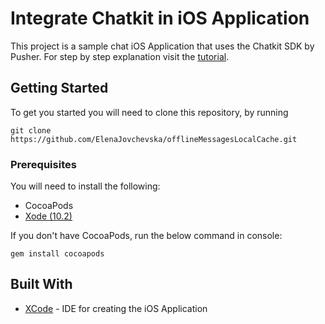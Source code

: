# Integrate Chatkit in iOS Application  

This project is a sample chat iOS Application that uses the Chatkit SDK by Pusher. 
For step by step explanation visit the [tutorial](). 

## Getting Started

To get you started you will need to clone this repository, by running

```
git clone https://github.com/ElenaJovchevska/offlineMessagesLocalCache.git

```

### Prerequisites

You will need to install the following:

- CocoaPods
- [Xode (10.2)](https://developer.apple.com/xcode/)

If you don't have CocoaPods, run the below command in console:

```
gem install cocoapods

```


## Built With

* [XCode](https://developer.apple.com/xcode/) - IDE for creating the iOS Application
